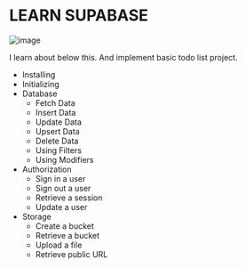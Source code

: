 # LEARN SUPABASE

![image](https://user-images.githubusercontent.com/62202111/233325748-a9572c42-6bc3-4663-b973-e5b0f7ef7dd9.png)

I learn about below this. And implement basic todo list project.

- Installing
- Initializing
- Database
  - Fetch Data
  - Insert Data
  - Update Data
  - Upsert Data
  - Delete Data
  - Using Filters
  - Using Modifiers
- Authorization
  - Sign in a user
  - Sign out a user
  - Retrieve a session
  - Update a user
- Storage
  - Create a bucket
  - Retrieve a bucket
  - Upload a file
  - Retrieve public URL
